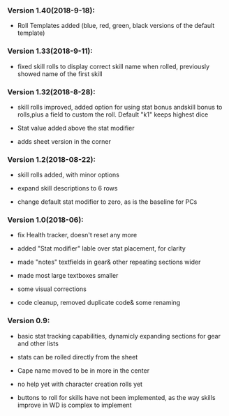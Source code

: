 ### Version 1.40(2018-9-18):

- Roll Templates added (blue, red, green, black versions of the default template)

### Version 1.33(2018-9-11):

- fixed skill rolls to display correct skill name when rolled, previously showed name of the first skill 


### Version 1.32(2018-8-28):

- skill rolls improved, added option for using stat bonus andskill bonus to rolls,plus a field to custom the roll. Default "k1" keeps highest dice

- Stat value added above the stat modifier

- adds sheet version in the corner


### Version 1.2(2018-08-22):

- skill rolls added, with minor options

- expand skill descriptions to 6 rows

- change default stat modifier to zero, as is the baseline for PCs

### Version 1.0(2018-06):

- fix Health tracker, doesn't reset any more

- added "Stat modifier" lable over stat placement, for clarity

- made "notes" textfields in gear& other repeating sections wider

- made most large textboxes smaller

- some visual corrections

- code cleanup, removed duplicate code& some renaming

### Version 0.9:

- basic stat tracking capabilities, dynamicly expanding sections for gear and other lists

- stats can be rolled directly from the sheet

- Cape name moved to be in more in the center

- no help yet with character creation rolls yet

- buttons to roll for skills have not been implemented, as the way skills improve in WD is complex to implement